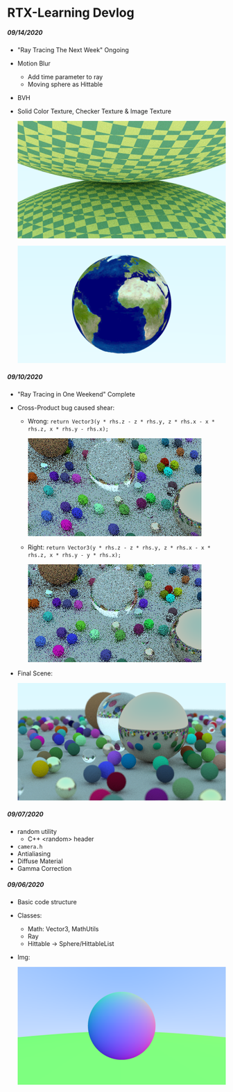 # RTX-Learning Devlog



##### 09/14/2020

- "Ray Tracing The Next Week" Ongoing

- Motion Blur

  - Add time parameter to ray
  - Moving sphere as Hittable

- BVH

- Solid Color Texture, Checker Texture & Image Texture

  ![checker](./img/img_checker_two_spheres.png)

  ![earth](./img/img_earth.png)



##### 09/10/2020

- "Ray Tracing in One Weekend" Complete

- Cross-Product bug caused shear:

  - Wrong: `return Vector3(y * rhs.z - z * rhs.y, z * rhs.x - x * rhs.z, x * rhs.y - rhs.x);`

    ![wrong](./img/img_7_7_7.png)

  - Right: `return Vector3(y * rhs.z - z * rhs.y, z * rhs.x - x * rhs.z, x * rhs.y - y * rhs.x);`

    ![correct](./img/img_7_7_7_correct.png)

- Final Scene:

  ![Final Scene Image](./img/img_final_scene.png)





##### 09/07/2020

- random utility
	- C++ \<random\> header 
- `camera.h `
- Antialiasing
- Diffuse Material
- Gamma Correction 



##### 09/06/2020

- Basic code structure 

- Classes:

  - Math: Vector3, MathUtils
  - Ray
  - Hittable -> Sphere/HittableList

- Img:

  ![img01](./img/img01.png)